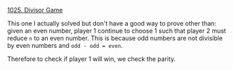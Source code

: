 [1025. Divisor Game](https://leetcode.com/problems/divisor-game/)

This one I actually solved but don't have a good way to prove other than: given an even number, player 1 continue to choose 1 such that player 2 must reduce `n` to an even number. This is because odd numbers are not divisible by even numbers and `odd - odd = even`.

Therefore to check if player 1 will win, we check the parity.